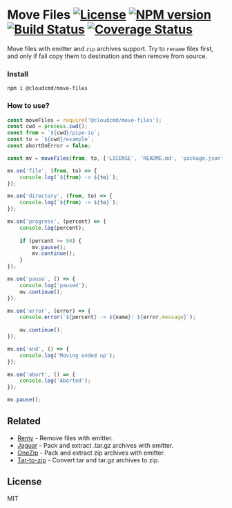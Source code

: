 # Move Files [![License][LicenseIMGURL]][LicenseURL] [![NPM version][NPMIMGURL]][NPMURL] [![Build Status][BuildStatusIMGURL]][BuildStatusURL] [![Coverage Status][CoverageIMGURL]][CoverageURL]

Move files with emitter and `zip` archives support. Try to `rename` files first, and only if fail copy them to destination and then remove from source.

### Install

```
npm i @cloudcmd/move-files
```

### How to use?

```js
const moveFiles = require('@cloudcmd/move-files');
const cwd = process.cwd();
const from = `${cwd}/pipe-io`;
const to = `${cwd}/example`;
const abortOnError = false;

const mv = moveFiles(from, to, ['LICENSE', 'README.md', 'package.json']);

mv.on('file', (from, to) => {
    console.log(`${from} -> ${to}`);
});

mv.on('directory', (from, to) => {
    console.log(`${from} -> ${to}`);
});

mv.on('progress', (percent) => {
    console.log(percent);
    
    if (percent >= 50) {
        mv.pause();
        mv.continue();
    }
});

mv.on('pause', () => {
    console.log('paused');
    mv.continue();
});

mv.on('error', (error) => {
    console.error(`${percent} -> ${name}: ${error.message}`);
    
    mv.continue();
});

mv.on('end', () => {
    console.log('Moving ended up');
});

mv.on('abort', () => {
    console.log('Aborted');
});

mv.pause();
```

## Related

- [Remy](https://github.com/coderaiser/node-remy "Remy") - Remove files with emitter.
- [Jaguar](https://github.com/coderaiser/node-jaguar "Jaguar") - Pack and extract .tar.gz archives with emitter.
- [OneZip](https://github.com/coderaiser/node-onezip "OneZip") - Pack and extract zip archives with emitter.
- [Tar-to-zip](https://github.com/coderaiser/node-tar-to-zip "tar-to-zip") - Convert tar and tar.gz archives to zip.

## License

MIT

[NPMIMGURL]: https://img.shields.io/npm/v/@cloudcmd/move-files.svg?style=flat
[BuildStatusURL]: https://github.com/cloudcmd/move-files/actions
[BuildStatusIMGURL]: https://github.com/cloudcmd/move-files/actions/workflows/nodejs.yml/badge.svg
[LicenseIMGURL]: https://img.shields.io/badge/license-MIT-317BF9.svg?style=flat
[CoverageIMGURL]: https://coveralls.io/repos/cloudcmd/move-files/badge.svg?branch=master&service=github
[NPMURL]: https://npmjs.org/package/@cloudcmd/move-files "npm"
[LicenseURL]: https://tldrlegal.com/license/mit-license "MIT License"
[CoverageURL]: https://coveralls.io/github/cloudcmd/move-files?branch=master
